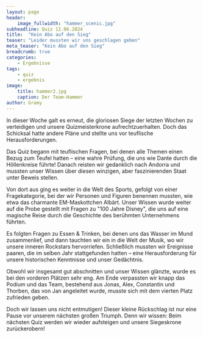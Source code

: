 ```yaml
---
layout: page
header:
    image_fullwidth: "hammer_scenic.jpg"
subheadline: Quiz 12.06.2024
title:  "Kein Abo auf den Sieg"
teaser: "Leider mussten wir uns geschlagen geben"
meta_teaser: "Kein Abo auf den Sieg"
breadcrumb: true
categories:
    - Ergebnisse
tags:
    - quiz
    - ergebnis
image:
    title: hammer2.jpg
    caption: Der Team-Hammer
author: Gramy
---
```


In dieser Woche galt es erneut, die gloriosen Siege der letzten Wochen zu verteidigen und unsere Quizmeisterkrone aufrechtzuerhalten. 
Doch das Schicksal hatte andere Pläne und stellte uns vor teuflische Herausforderungen.

Das Quiz begann mit teuflischen Fragen, bei denen alle Themen einen Bezug zum Teufel hatten – eine wahre Prüfung, die uns wie Dante durch die Höllenkreise führte! 
Danach reisten wir gedanklich nach Andorra und mussten unser Wissen über diesen winzigen, aber faszinierenden Staat unter Beweis stellen.

Von dort aus ging es weiter in die Welt des Sports, gefolgt von einer Fragekategorie, bei der wir Personen und Figuren benennen mussten, wie etwa das charmante EM-Maskottchen Albärt. 
Unser Wissen wurde weiter auf die Probe gestellt mit Fragen zu "100 Jahre Disney", die uns auf eine magische Reise durch die Geschichte des berühmten Unternehmens führten.

Es folgten Fragen zu Essen & Trinken, bei denen uns das Wasser im Mund zusammenlief, und dann tauchten wir ein in die Welt der Musik, wo wir unsere inneren Rockstars hervorriefen. 
Schließlich mussten wir Ereignisse paaren, die im selben Jahr stattgefunden hatten – eine Herausforderung für unsere historischen Kenntnisse und unser Gedächtnis.

Obwohl wir insgesamt gut abschnitten und unser Wissen glänzte, wurde es bei den vorderen Plätzen sehr eng. 
Am Ende verpassten wir knapp das Podium und das Team, bestehend aus Jonas, Alex, Constantin und Thorben, das von Jan angeleitet wurde, musste sich mit dem vierten Platz zufrieden geben.

Doch wir lassen uns nicht entmutigen! 
Dieser kleine Rückschlag ist nur eine Pause vor unserem nächsten großen Triumph. 
Denn wir wissen: Beim nächsten Quiz werden wir wieder aufsteigen und unsere Siegeskrone zurückerobern!

